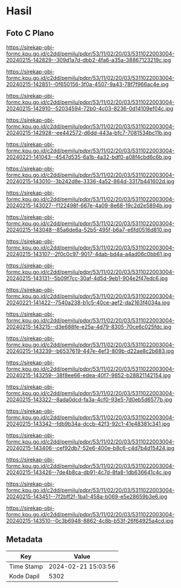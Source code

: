 # Hasil

## Foto C Plano

https://sirekap-obj-formc.kpu.go.id/c2dd/pemilu/pdpr/53/11/02/20/03/5311022003004-20240215-142829--309d1a7d-dbb2-4fa6-a35a-38867123219c.jpg

https://sirekap-obj-formc.kpu.go.id/c2dd/pemilu/pdpr/53/11/02/20/03/5311022003004-20240215-142851--0f650156-3f0a-4507-9a43-78f7f966ac4e.jpg

https://sirekap-obj-formc.kpu.go.id/c2dd/pemilu/pdpr/53/11/02/20/03/5311022003004-20240215-142910--52034594-72b0-4c03-8236-0d14109ef04c.jpg

https://sirekap-obj-formc.kpu.go.id/c2dd/pemilu/pdpr/53/11/02/20/03/5311022003004-20240215-142928--ee442572-d6dd-443a-bfc7-7081534bc11b.jpg

https://sirekap-obj-formc.kpu.go.id/c2dd/pemilu/pdpr/53/11/02/20/03/5311022003004-20240221-141043--4547d535-6a1b-4a32-bdf0-a08f4cbd6c6b.jpg

https://sirekap-obj-formc.kpu.go.id/c2dd/pemilu/pdpr/53/11/02/20/03/5311022003004-20240215-143010--3b242d8e-3336-4a52-864d-3317b441602d.jpg

https://sirekap-obj-formc.kpu.go.id/c2dd/pemilu/pdpr/53/11/02/20/03/5311022003004-20240215-143027--f122498f-667e-4a09-8e68-19c2d2e5894b.jpg

https://sirekap-obj-formc.kpu.go.id/c2dd/pemilu/pdpr/53/11/02/20/03/5311022003004-20240215-143048--85a6de6a-52b5-495f-b6a7-e6fd0516d810.jpg

https://sirekap-obj-formc.kpu.go.id/c2dd/pemilu/pdpr/53/11/02/20/03/5311022003004-20240215-143107--2f0c0c97-9017-4dab-bd4a-a4ad06c0bb61.jpg

https://sirekap-obj-formc.kpu.go.id/c2dd/pemilu/pdpr/53/11/02/20/03/5311022003004-20240215-143131--5b09f7cc-30af-4d5d-9eb1-904e2f47edc6.jpg

https://sirekap-obj-formc.kpu.go.id/c2dd/pemilu/pdpr/53/11/02/20/03/5311022003004-20240221-141422--7540a238-b1c5-40ce-aef2-da2163f4034a.jpg

https://sirekap-obj-formc.kpu.go.id/c2dd/pemilu/pdpr/53/11/02/20/03/5311022003004-20240215-143215--d3e688fe-e25a-4d79-8305-70ce6c025fdc.jpg

https://sirekap-obj-formc.kpu.go.id/c2dd/pemilu/pdpr/53/11/02/20/03/5311022003004-20240215-143239--b6537619-447e-4ef3-809b-d22ae8c2b683.jpg

https://sirekap-obj-formc.kpu.go.id/c2dd/pemilu/pdpr/53/11/02/20/03/5311022003004-20240215-143259--38f8ee66-edea-40f7-9852-b28821142154.jpg

https://sirekap-obj-formc.kpu.go.id/c2dd/pemilu/pdpr/53/11/02/20/03/5311022003004-20240215-143322--8ada0dcd-fa3a-4cf0-93e5-7d0eb5d6577b.jpg

https://sirekap-obj-formc.kpu.go.id/c2dd/pemilu/pdpr/53/11/02/20/03/5311022003004-20240215-143342--fdb9b34a-dccb-42f3-92c1-41e48381c341.jpg

https://sirekap-obj-formc.kpu.go.id/c2dd/pemilu/pdpr/53/11/02/20/03/5311022003004-20240215-143406--cef92db7-52e6-400e-b8c6-c4d7b4d15424.jpg

https://sirekap-obj-formc.kpu.go.id/c2dd/pemilu/pdpr/53/11/02/20/03/5311022003004-20240215-143426--7de4b8ca-db91-4c7d-8fa8-1db636641c4c.jpg

https://sirekap-obj-formc.kpu.go.id/c2dd/pemilu/pdpr/53/11/02/20/03/5311022003004-20240215-143451--7f2bff2f-1ba1-458a-b069-e5e28659b3e6.jpg

https://sirekap-obj-formc.kpu.go.id/c2dd/pemilu/pdpr/53/11/02/20/03/5311022003004-20240215-143510--0c3b6948-8862-4c8b-b53f-26f64925a4cd.jpg


## Metadata

| Key        | Value               |
| ---------- | ------------------- |
| Time Stamp | 2024-02-21 15:03:56 |
| Kode Dapil | 5302                |



